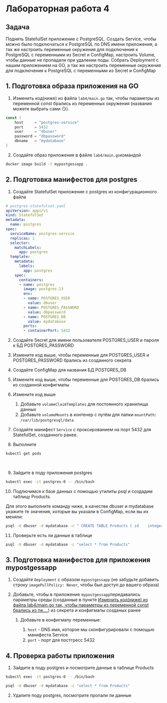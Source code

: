# Лабораторная работа 4

## Задача

Поднять StatefulSet приложение с PostgreSQL. Создать Service, чтобы можно было подключаться к PostgreSQL по DNS имени приложения, а так же настроить переменные окружения для подключения к PostgreSQL с переменными из Secret и ConfigMap, настроить Volume, чтобы данные не пропадали при удалении поды. Собрать Deployment с нашим приложением на GO, а так же настроить переменные окружения для подключения к PostgreSQL с переменными из Secret и ConfigMap

## 1. Подготовка образа приложения на GO

1. <span id="20250526223708-nbnqp3p" style="display: none;"></span>Изменить код(ниже) из файла `lab4/main.go`​ так, чтобы параметры из переменной const брались из переменных окружения (названия можете выбрать сами 😏).

```go
const (
    host     = "postgres-service"
    port     = 5432
    user     = "dbuser"
    password = "dbpassword"
    dbname   = "mydatabase"
)
```

2. Создайте образ приложения в файле `lab4/main.go`​ командой

```bash
docker image build -t mypostgessapp .
```

## 2. Подготовка манифестов для postgres

1. Создайте StatefulSet приложение с postgres из конфигурационного файла

```yaml
# postgres-statefulset.yaml
apiVersion: apps/v1
kind: StatefulSet
metadata:
  name: postgres
spec:
  serviceName: postgres-service
  replicas: 1
  selector:
    matchLabels:
      app: postgres
  template:
    metadata:
      labels:
        app: postgres
    spec:
      containers:
      - name: postgres
        image: postgres:13
        env:
        - name: POSTGRES_USER
          value: dbuser
        - name: POSTGRES_PASSWORD
          value: dbpassword
        - name: POSTGRES_DB
          value: mydatabase
        ports:
        - containerPort: 5432
```

2. Создайте Secret для имени пользователя POSTGRES_USER и пароля к БД POSTGRES_PASSWORD

3. Измените код выше, чтобы переменные для POSTGRES_USER и POSTGRES_PASSWORD брались из созданного секрета

4. Создайте ConfigMap для названия БД POSTGRES_DB

5. Измените код выше, чтобы переменные для POSTGRES_DB брались из созданной конфигмапы

6. Измените код выше

    1. Добавьте `volumeClaimTemplates`​ для постоянного хранилища данных
    2. Добавьте `volumeMounts`​ в контенер с путём для папки `mountPath: /var/lib/postgresql/data`​

7. Создайте манифест `Service`​ с проксированием на порт 5432 для StatefulSet, созданного ранее.
8. Выполните

```bash
kubectl get pods
```

‍

9. Зайдите в поду приложения postgres

```bash
kubectl exec -it postgres-0 -- /bin/bash
```

10. Подлючимся к базе данных с помощью утилиты psql и создадим таблицу Products.

Для этого выполните команду ниже, в качестве dbuser и mydatabase укажите те значения, которые вы указали в ConfigMap, если вы их меняли:

```bash
psql -U dbuser -d mydatabase -c " CREATE TABLE Products ( id    integer PRIMARY KEY GENERATED BY DEFAULT AS IDENTITY, model  varchar(30) NOT NULL, company varchar(30) NOT NULL, price integer NOT NULL);"
```

11. Проверьте есть ли данные в таблице

```bash
psql -U dbuser -d mydatabase -c "select * from Products"
```

## 3. Подготовка манифестов для приложения mypostgessapp

1. Создайте `Deployment`​ с образом `mypostgessapp`​ (не забудьте добавить строку `imagePullPolicy: Never`​, чтобы был доступ до вашего образа)

2. Добавьте, чтобы в приложение `mypostgessapp`​ передавались параметры среды (созданные в пункте [Изменить код(ниже) из файла lab4/main.go так, чтобы параметры из переменной const брались из пе....](#20250526223708-nbnqp3p)) из секрета и конфигмапы созданых ранее

    1. Добавьте в конфигмапу переменные:

        1. ​`host`​ - DNS имя, которое мы сконфигурировали с помощью манифеста Service
        2. ​`port`​ - порт для постгресс 5432

## 4. Проверка работы приложения

1. Зайдите в поду postgres и посмотрите данные в таблице Products

```bash
kubectl exec -it postgres-0 -- /bin/bash
```

```bash
psql -U dbuser -d mydatabase -c "select * from Products"
```

2. Удалите поду postgres, посмотрите пропали ли данные
